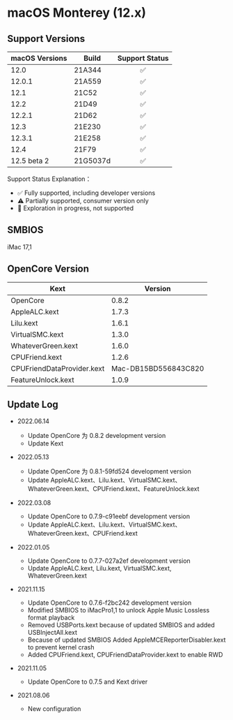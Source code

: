 # macOS Monterey (12.x)

## Support Versions

| macOS Versions | Build    | Support Status |
|----------------|----------|:--------------:|
| 12.0           | 21A344   |       ✅        |
| 12.0.1         | 21A559   |       ✅        |
| 12.1           | 21C52    |       ✅        |
| 12.2           | 21D49    |       ✅        |
| 12.2.1         | 21D62    |       ✅        |
| 12.3           | 21E230   |       ✅        |
| 12.3.1         | 21E258   |       ✅        |
| 12.4           | 21F79    |       ✅        |
| 12.5 beta 2	   | 21G5037d |       ✅        |

Support Status Explanation：
* ✅ Fully supported, including developer versions
* ⚠️ Partially supported, consumer version only
* 🚧 Exploration in progress, not supported

## SMBIOS

iMac 17,1

## OpenCore Version

| Kext                       | Version              |
|----------------------------|----------------------|
| OpenCore                   | 0.8.2                |
| AppleALC.kext              | 1.7.3                |
| Lilu.kext                  | 1.6.1                |
| VirtualSMC.kext            | 1.3.0                |
| WhateverGreen.kext         | 1.6.0                |
| CPUFriend.kext             | 1.2.6                |
| CPUFriendDataProvider.kext | Mac-DB15BD556843C820 |
| FeatureUnlock.kext         | 1.0.9                |

## Update Log

* 2022.06.14
  * Update OpenCore 为 0.8.2 development version
  * Update Kext

* 2022.05.13
  * Update OpenCore 为 0.8.1-59fd524 development version
  * Update AppleALC.kext、Lilu.kext、VirtualSMC.kext、WhateverGreen.kext、CPUFriend.kext、FeatureUnlock.kext

* 2022.03.08
  * Update OpenCore to 0.7.9-c91eebf development version
  * Update AppleALC.kext、Lilu.kext、VirtualSMC.kext、WhateverGreen.kext、CPUFriend.kext

* 2022.01.05
  * Update OpenCore to 0.7.7-027a2ef development version
  * Update AppleALC.kext, Lilu.kext, VirtualSMC.kext, WhateverGreen.kext

* 2021.11.15
  * Update OpenCore to 0.7.6-f2bc242 development version
  * Modified SMBIOS to iMacPro1,1 to unlock Apple Music Lossless format playback
  * Removed USBPorts.kext because of updated SMBIOS and added USBInjectAll.kext
  * Because of updated SMBIOS Added AppleMCEReporterDisabler.kext to prevent kernel crash
  * Added CPUFriend.kext, CPUFriendDataProvider.kext to enable RWD

* 2021.11.05
  * Update OpenCore to 0.7.5 and Kext driver

* 2021.08.06
  * New configuration